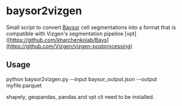 # baysor2vizgen

Small script to convert [Baysor](https://github.com/kharchenkolab/Baysor) cell segmentations into a format that is compatible with Vizgen's segmentation pipeline [vpt]([https://github.com/kharchenkolab/Bays](https://github.com/Vizgen/vizgen-postprocessing)

## Usage

python baysor2vizgen.py --input baysor_output.json --output myfile.parquet

shapely, geopandas, pandas and vpt cli need to be installed.
